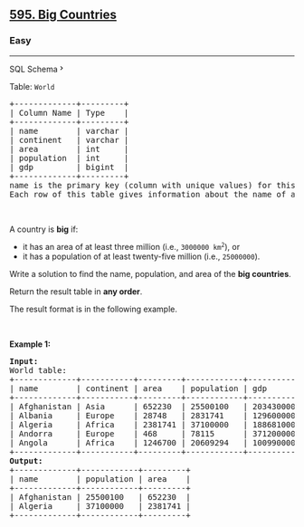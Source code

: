 <h2><a href="https://leetcode.com/problems/big-countries/">595. Big Countries</a></h2><h3>Easy</h3><hr><div class="sql-schema-wrapper__3VBi"><a class="sql-schema-link__3cEg" papago-id="4" papago-translate="cached">SQL Schema<svg viewBox="0 0 24 24" width="1em" height="1em" class="icon__1Md2" papago-id="4-1"><path fill-rule="evenodd" d="M10 6L8.59 7.41 13.17 12l-4.58 4.59L10 18l6-6z" papago-id="4-1-0"></path></svg></a></div><div><p><font papago-id="5" papago-translate="translated">Table: </font><code>World</code></p>

<pre papago-id="11" papago-translate="translated">+-------------+---------+
| Column Name | Type    |
+-------------+---------+
| name        | varchar |
| continent   | varchar |
| area        | int     |
| population  | int     |
| gdp         | bigint  |
+-------------+---------+
name is the primary key (column with unique values) for this table.
Each row of this table gives information about the name of a country, the continent to which it belongs, its area, the population, and its GDP value.
</pre>

<p>&nbsp;</p>

<p papago-id="12" papago-translate="cached">A country is <strong papago-id="12-1">big</strong> if:</p>

<ul>
	<li><font papago-id="13" papago-translate="translated">it has an area of at least&nbsp;three million (i.e., </font><code>3000000 km<sup>2</sup></code><font papago-id="14" papago-translate="translated">), or</font></li>
	<li><font papago-id="15" papago-translate="translated">it has a population of at least&nbsp;twenty-five million (i.e., </font><code>25000000</code><font papago-id="16" papago-translate="translated">).</font></li>
</ul>

<p papago-id="17" papago-translate="cached">Write a solution to find the name, population, and area of the <strong papago-id="17-1">big countries</strong>.</p>

<p papago-id="18" papago-translate="cached">Return the result table in <strong papago-id="18-1">any order</strong>.</p>

<p papago-id="19" papago-translate="translated">The result format is in the following example.</p>

<p>&nbsp;</p>
<p><strong class="example" papago-id="20" papago-translate="translated">Example 1:</strong></p>

<pre papago-id="21" papago-translate="cached"><strong papago-id="21-0">Input:</strong> 
World table:
+-------------+-----------+---------+------------+--------------+
| name        | continent | area    | population | gdp          |
+-------------+-----------+---------+------------+--------------+
| Afghanistan | Asia      | 652230  | 25500100   | 20343000000  |
| Albania     | Europe    | 28748   | 2831741    | 12960000000  |
| Algeria     | Africa    | 2381741 | 37100000   | 188681000000 |
| Andorra     | Europe    | 468     | 78115      | 3712000000   |
| Angola      | Africa    | 1246700 | 20609294   | 100990000000 |
+-------------+-----------+---------+------------+--------------+
<strong papago-id="21-2">Output:</strong> 
+-------------+------------+---------+
| name        | population | area    |
+-------------+------------+---------+
| Afghanistan | 25500100   | 652230  |
| Algeria     | 37100000   | 2381741 |
+-------------+------------+---------+
</pre>
</div>